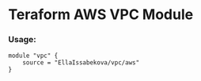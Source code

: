 # Teraform AWS VPC Module

### Usage:
```
module "vpc" {
    source = "EllaIssabekova/vpc/aws"
}
```


